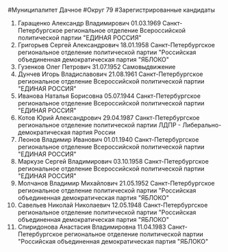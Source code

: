 #Муниципалитет
Дачное
#Округ
79
#Зарегистрированные кандидаты
1. Гаращенко Александр Владимирович 01.03.1969
Санкт-Петербургское региональное отделение Всероссийской политической партии "ЕДИНАЯ РОССИЯ"
2. Григорьев Сергей Александрович 18.01.1958
Санкт-Петербургское региональное отделение политической партии "Российская объединенная демократическая партия "ЯБЛОКО"
3. Гузенков Олег Петрович 31.07.1952
Самовыдвижение
4. Дунчев Игорь Владиславович 21.08.1961
Санкт-Петербургское региональное отделение Всероссийской политической партии "ЕДИНАЯ РОССИЯ"
5. Иванова Наталья Борисовна 05.07.1944
Санкт-Петербургское региональное отделение Всероссийской политической партии "ЕДИНАЯ РОССИЯ"
6. Котов Юрий Александрович 29.04.1987
Санкт-Петербургское региональное отделение политической партии ЛДПР - Либерально-демократическая партия России
7. Леонов Владимир Иванович 01.01.1940
Санкт-Петербургское региональное отделение Всероссийской политической партии "ЕДИНАЯ РОССИЯ"
8. Маркузе Сергей Владимирович 03.10.1958
Санкт-Петербургское региональное отделение Всероссийской политической партии "ЕДИНАЯ РОССИЯ"
9. Молчанов Владимир Михайлович 21.05.1952
Санкт-Петербургское региональное отделение политической партии "Российская объединенная демократическая партия "ЯБЛОКО"
10. Савельев Николай Николаевич 12.05.1948
Санкт-Петербургское региональное отделение политической партии "Российская объединенная демократическая партия "ЯБЛОКО"
11. Спиридонова Анастасия Владимировна 11.04.1983
Санкт-Петербургское региональное отделение политической партии "Российская объединенная демократическая партия "ЯБЛОКО"
